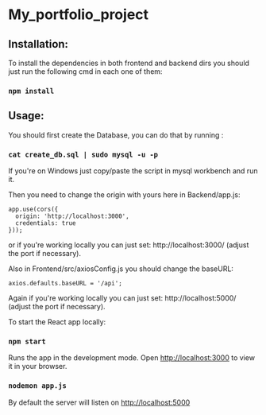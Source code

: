 # My_portfolio_project

## Installation:

To install the dependencies in both frontend and backend dirs you should just run the following cmd in each one of them:

### `npm install`

## Usage:

You should first create the Database, you can do that by running :
### `cat create_db.sql | sudo mysql -u -p`

If you're on Windows just copy/paste the script in mysql workbench and run it.

Then you need to change the origin with yours here in Backend/app.js:
```
app.use(cors({
  origin: 'http://localhost:3000',
  credentials: true
}));
```
or if you're working locally you can just set: http://localhost:3000/ (adjust the port if necessary).

Also in Frontend/src/axiosConfig.js you should change the baseURL:
``` 
axios.defaults.baseURL = '/api';
```
Again if you're working locally you can just set: http://localhost:5000/ (adjust the port if necessary).

To start the React app locally:

### `npm start`

Runs the app in the development mode.
Open [http://localhost:3000](http://localhost:3000) to view it in your browser.

### `nodemon app.js`

By default the server will listen on [http://localhost:5000](http://localhost:5000)
